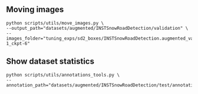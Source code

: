 ## Moving images
```
python scripts/utils/move_images.py \
--output_path="datasets/augmented/INSTSnowRoadDetection/validation" \
--images_folder="tuning_exps/sd2_boxes/INSTSnowRoadDetection.augmented_val_gs-1_ckpt-6" 
```

## Show dataset statistics
```
python scripts/utils/annotations_tools.py \
--annotation_path="datasets/augmented/INSTSnowRoadDetection/test/annotation.json" 
```